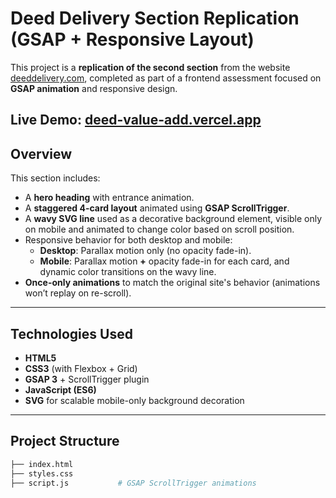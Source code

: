 # Deed Delivery Section Replication (GSAP + Responsive Layout)

This project is a **replication of the second section** from the website [deeddelivery.com](https://www.deeddelivery.com/), completed as part of a frontend assessment focused on **GSAP animation** and responsive design.

**Live Demo:** [deed-value-add.vercel.app](https://deed-value-add.vercel.app/)
---

## Overview

This section includes:
- A **hero heading** with entrance animation.
- A **staggered 4-card layout** animated using **GSAP ScrollTrigger**.
- A **wavy SVG line** used as a decorative background element, visible only on mobile and animated to change color based on scroll position.
- Responsive behavior for both desktop and mobile:
  - **Desktop**: Parallax motion only (no opacity fade-in).
  - **Mobile**: Parallax motion **+** opacity fade-in for each card, and dynamic color transitions on the wavy line.
- **Once-only animations** to match the original site's behavior (animations won’t replay on re-scroll).

---

## Technologies Used

- **HTML5**
- **CSS3** (with Flexbox + Grid)
- **GSAP 3** + ScrollTrigger plugin
- **JavaScript (ES6)**
- **SVG** for scalable mobile-only background decoration
---

## Project Structure

```bash
├── index.html          
├── styles.css         
├── script.js           # GSAP ScrollTrigger animations
